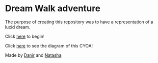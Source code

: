# Dream Walk adventure

The purpose of creating this repository was to have a representation of a lucid dream.

Click [here](sleep.md) to begin!

Click [here](https://docs.google.com/drawings/d/1mru0cwkl8yTyK9iuR4uuvUAwAydsNGV7O29EKW5YFA4/edit) to see the diagram of this CYOA!

Made by [Danir](https://github.com/danirk1308) and [Natasha](https://github.com/natashas1525)